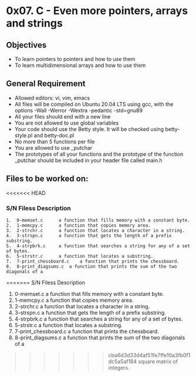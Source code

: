 # 0x07. C - Even more pointers, arrays and strings
## Objectives
* To learn pointers to pointers and how to use them
* To learn multidimensional arrays and how to use them
## General Requirement
* Allowed editors: vi, vim, emacs
* All files will be compiled on Ubuntu 20.04 LTS using gcc, with the options -Wall -Werror -Wextra -pedantic -std=gnu89
* All your files should end with a new line
* You are not allowed to use global variables
* Your code should use the Betty style. It will be checked using betty-style.pl and betty-doc.pl
* No more than 5 functions per file
* You are allowed to use _putchar
* The prototypes of all your functions and the prototype of the function _putchar should be included in your header file called main.h
## Files to be worked on:
<<<<<<< HEAD
###	S/N	Filess			Description
	1.	0-memset.c		a function that fills memory with a constant byte.
	2.	1-memcpy.c		a function that copies memory area.
	3.	2-strchr.c		a function that locates a character in a string.
	4.	3-strspn.c		a function that gets the length of a prefix substring.
	5.	4-strpbrk.c		a function that searches a string for any of a set of bytes.
	6.	5-strstr.c	 	a function that locates a substring.
	7.	7-print_chessboard.c	a function that prints the chessboard.
	8.	8-print_diagsums.c	a function that prints the sum of the two diagonals of a 
=======
  S/N	Filess				Description
  1.	0-memset.c			a function that fills memory with a constant byte.
  2.	1-memcpy.c			a function that copies memory area.
  3.	2-strchr.c			a function that locates a character in a string.
  4.	3-strspn.c			a function that gets the length of a prefix substring.
  5.	4-strpbrk.c			a function that searches a string for any of a set of bytes.
  6.	5-strstr.c	 		a function that locates a substring.
  7.	7-print_chessboard.c		a function that prints the chessboard.
  8.	8-print_diagsums.c		a function that prints the sum of the two diagonals of a 
>>>>>>> cba6d3d33d4af51fe7ffe10a3fb0f1dc5a5af184
					square matrix of integers.
